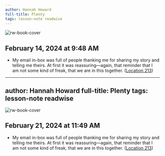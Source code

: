 ```yaml
---
author: Hannah Howard
full-title: Plenty
tags: lesson-note readwise
---
```

![rw-book-cover](https://m.media-amazon.com/images/I/81dd0EOy7jL._SY160.jpg)

## February 14, 2024 at 9:48 AM
- My email in-box was full of people thanking me for sharing my story and telling me theirs. At first it was reassuring—again, that reminder that I am not some kind of freak, that we are in this together. ([Location 213](https://readwise.io/to_kindle?action=open&asin=B08PJTR2GN&location=213))
---
author: Hannah Howard
full-title: Plenty
tags: lesson-note readwise
---
![rw-book-cover](https://m.media-amazon.com/images/I/81dd0EOy7jL._SY160.jpg)

## February 21, 2024 at 11:49 AM
- My email in-box was full of people thanking me for sharing my story and telling me theirs. At first it was reassuring—again, that reminder that I am not some kind of freak, that we are in this together. ([Location 213](https://readwise.io/to_kindle?action=open&asin=B08PJTR2GN&location=213))
